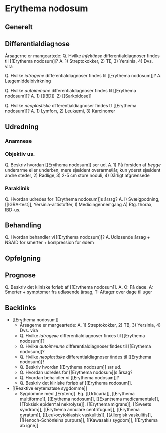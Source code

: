 # Erythema nodosum
## Generelt


## Differentialdiagnose
Årsagerne er mangeartede:
Q. Hvilke *infektiøse* differentialdiagnoser findes til [[Erythema nodosum]]?
A. 1) Streptokokker, 2) TB, 3) Yersinia, 4) Dvs. vira

Q. Hvilke *iatrogene* differentialdiagnoser findes til [[Erythema nodosum]]?
A. Lægemiddelbivirkning

Q. Hvilke *autoimmune* differentialdiagnoser findes til [[Erythema nodosum]]?
A. 1) [[IBD]], 2) [[Sarkoidose]]

Q. Hvilke *neoplastiske* differentialdiagnoser findes til [[Erythema nodosum]]?
A. 1) Lymfom, 2) Leukæmi, 3) Karcinomer

## Udredning
### Anamnese

### Objektiv us.
Q. Beskriv hvordan [[Erythema nodosum]] ser ud.
A. 1) På forsiden af *begge* underarme eller underben, mere sjældent overarme/lår, kun yderst sjældent andre steder, 2) Rødlige, 3) 2-5 cm store noduli, 4) Dårligt afgrænsede

### Paraklinik
Q. Hvordan udredes for [[Erythema nodosum]]s årsag?
A. I) Svælgpodning, [[IGRA-test]], Yersinia-antistoffer, I) Medicingennemgang A) Rtg. thorax, IBD-us.

## Behandling
Q. Hvordan behandler vi [[Erythema nodosum]]?
A. Udløsende årsag + NSAID for smerter + kompression for ødem

## Opfølgning

## Prognose
Q. Beskriv det kliniske forløb af [[Erythema nodosum]].
A. O: Få dage, A: Smerter + symptomer fra udløsende årsag, T: Aftager over dage til uger

## Backlinks
* [[Erythema nodosum]]
	* Årsagerne er mangeartede:
A. 1) Streptokokker, 2) TB, 3) Yersinia, 4) Dvs. vira
	* Q. Hvilke *iatrogene* differentialdiagnoser findes til [[Erythema nodosum]]?
	* Q. Hvilke *autoimmune* differentialdiagnoser findes til [[Erythema nodosum]]?
	* Q. Hvilke *neoplastiske* differentialdiagnoser findes til [[Erythema nodosum]]?
	* Q. Beskriv hvordan [[Erythema nodosum]] ser ud.
	* Q. Hvordan udredes for [[Erythema nodosum]]s årsag?
	* Q. Hvordan behandler vi [[Erythema nodosum]]?
	* Q. Beskriv det kliniske forløb af [[Erythema nodosum]].
* [[Reaktive erytematøse sygdomme]]
	* Sygdomme med [[Erytem]]. Eg. [[Urticaria]], [[Erythema multiforme]], [[Erythema nodosum]], [[Exanthema medicamentale]], [[Toksisk epidermal nekrolyse]], [[Erythema migrans]], [[Sweets syndrom]], [[Erythema annulare centrifugum]], [[Erythema gyratum]], [[Leukocytoklasisk vaskulitis]], [[Allergisk vaskulitis]], [[Henoch-Schönleins purpura]], [[Kawasakis sygdom]], [[Erythema ab igne]]

<!-- #anki/tag/med/Derma #anki/deck/Medicine -->

<!-- {BearID:0A6E400B-1E71-4DE0-890D-B167BC2ED560-21575-000025F4C1C22311} -->
